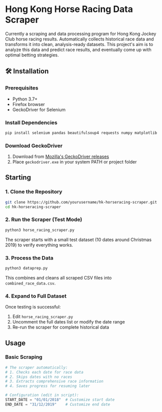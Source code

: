 # Hong Kong Horse Racing Data Scraper

Currently a scraping and data processing program for Hong Kong Jockey Club horse racing results. Automatically collects historical race data and transforms it into clean, analysis-ready datasets. This project's aim is to analyze this data and  predict race results, and eventually come up with optimal betting strategies.

## 🛠️ Installation

### Prerequisites
- Python 3.7+
- Firefox browser
- GeckoDriver for Selenium

### Install Dependencies
```bash
pip install selenium pandas beautifulsoup4 requests numpy matplotlib
```

### Download GeckoDriver
1. Download from [Mozilla's GeckoDriver releases](https://github.com/mozilla/geckodriver/releases)
2. Place `geckodriver.exe` in your system PATH or project folder

## Starting

### 1. Clone the Repository
```bash
git clone https://github.com/yourusername/hk-horseracing-scraper.git
cd hk-horseracing-scraper
```

### 2. Run the Scraper (Test Mode)
```bash
python3 horse_racing_scraper.py
```
The scraper starts with a small test dataset (10 dates around Christmas 2019) to verify everything works.

### 3. Process the Data
```bash
python3 dataprep.py
```
This combines and cleans all scraped CSV files into `combined_race_data.csv`.

### 4. Expand to Full Dataset
Once testing is successful:
1. Edit `horse_racing_scraper.py`
2. Uncomment the full dates list or modify the date range
3. Re-run the scraper for complete historical data

## Usage

### Basic Scraping

```python
# The scraper automatically:
# 1. Checks each date for race data
# 2. Skips dates with no races  
# 3. Extracts comprehensive race information
# 4. Saves progress for resuming later

# Configuration (edit in script):
START_DATE = "01/01/2018"  # Customize start date
END_DATE = "31/12/2019"    # Customize end date
```
